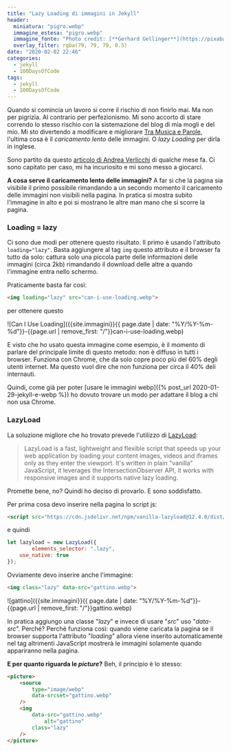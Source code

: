 ```yaml
---
title: "Lazy Loading di immagini in Jekyll"
header:
  miniatura: "pigro.webp"
  immagine_estesa: "pigro.webp"
  immagine_fonte: "Photo credit: [**Gerhard Gellinger**](https://pixabay.com/it/users/gellinger-201217/)"
  overlay_filter: rgba(79, 79, 79, 0.5)
date: "2020-02-02 22:46"
categories:
  - jekyll
  - 100DaysOfCode
tags:
  - jekyll
  - 100DaysOfCode
---
```


Quando si comincia un lavoro si corre il rischio di non finirlo mai. Ma non per pigrizia. Al contrario per perfezionismo. Mi sono accorto di stare correndo lo stesso rischio con la sistemazione del blog di mia mogli e del mio. Mi sto divertendo a modificare e migliorare [Tra Musica e Parole](https://www.tramusicaeparole.com/), l'ultima cosa è il _caricamento lento_ delle immagini. O _lazy Loading_ per dirla in inglese.

Sono partito da questo [articolo di Andrea Verlicchi](https://www.andreaverlicchi.eu/native-lazy-loading-with-vanilla-lazyload/) di qualche mese fa. Ci sono capitato per caso, mi ha incuriosito e mi sono messo a giocarci.

**A cosa serve il caricamento lento delle immagini?** A far sì che la pagina sia visibile il primo possibile rimandando a un secondo momento il caricamento delle immagini non visibili nella pagina. In pratica si mostra subito l'immagine in alto e poi si mostrano le altre man mano che si scorre la pagina.

### Loading = lazy

Ci sono due modi per ottenere questo risultato. Il primo è usando l'attributo `loading="lazy"`. Basta aggiungere al tag `img` questo attributo e il browser fa tutto da solo: cattura solo una piccola parte delle informazioni delle immagini (circa 2kb) rimandando il download delle altre a quando l'immagine entra nello schermo.

Praticamente basta far così:

~~~html
<img loading="lazy" src="can-i-use-loading.webp">
~~~

per ottenere questo

![Can I Use Loading]({{site.immagini}}{{ page.date | date: "%Y/%Y-%m-%d"}}-{{page.url | remove_first: "/"}}can-i-use-loading.webp)

E visto che ho usato questa immagine come esempio, è il momento di parlare del principale limite di questo metodo: non è diffuso in tutti i browser. Funziona con Chrome, che da solo copre poco più del 60% degli utenti internet. Ma questo vuol dire che non funziona per circa il 40% deli internauti.

Quindi, come già per poter [usare le immagini webp]({% post_url 2020-01-29-jekyll-e-webp %}) ho dovuto trovare un modo per adattare il blog a chi non usa Chrome.

### LazyLoad

La soluzione migliore che ho trovato prevede l'utilizzo di [LazyLoad](https://github.com/verlok/lazyload):

> LazyLoad is a fast, lightweight and flexible script that speeds up your web application by loading your content images, videos and iframes only as they enter the viewport. It's written in plain "vanilla" JavaScript, it leverages the IntersectionObserver API, it works with responsive images and it supports native lazy loading.

Promette bene, no? Quindi ho deciso di provarlo. E sono soddisfatto.

Per prima cosa devo inserire nella pagina lo script js:

~~~html
<script src="https://cdn.jsdelivr.net/npm/vanilla-lazyload@12.4.0/dist/lazyload.min.js"></script>
~~~

e quindi

~~~js
let lazyload = new LazyLoad({
		elements_selector: ".lazy",
    use_native: true
});
~~~

Ovviamente devo inserire anche l'immagine:

~~~html
<img class="lazy" data-src="gattino.webp">
~~~

![gattino]({{site.immagini}}{{ page.date | date: "%Y/%Y-%m-%d"}}-{{page.url | remove_first: "/"}}gattino.webp)

In pratica aggiungo una classe "_lazy_" e invece di usare "_src_" uso "_data-src_". Perché? Perché funziona così: quando viene caricata la pagina se il browser supporta l'attributo "_loading_" allora viene inserito automaticamente nel tag altrimenti JavaScript mostrerà le immagini solamente quando appariranno nella pagina.

**E per quanto riguarda le _picture_?** Beh, il principio è lo stesso:

~~~html
<picture>
	<source
		type="image/webp"
		data-srcset="gattino.webp"
	/>
	<img
		data-src="gattino.webp"
			alt="gattino"
		class="lazy"
	/>
</picture>
~~~
